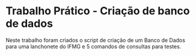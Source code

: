 # Trabalho Prático - Criação de banco de dados
Neste trabalho foram criados o script de criação de um Banco de Dados para uma lanchonete do IFMG e 5 comandos de consultas para testes.
